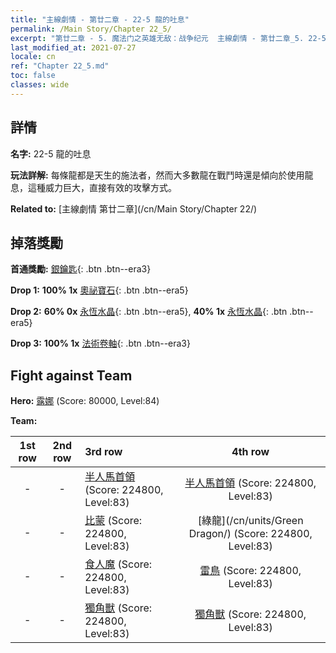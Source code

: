 ```yaml
---
title: "主線劇情 - 第廿二章 - 22-5 龍的吐息"
permalink: /Main Story/Chapter 22_5/
excerpt: "第廿二章 - 5. 魔法门之英雄无敌：战争纪元  主線劇情 - 第廿二章_5. 22-5 龍的吐息"
last_modified_at: 2021-07-27
locale: cn
ref: "Chapter 22_5.md"
toc: false
classes: wide
---
```


## 詳情

 **名字:** 22-5 龍的吐息

 **玩法詳解:** 每條龍都是天生的施法者，然而大多數龍在戰鬥時還是傾向於使用龍息，這種威力巨大，直接有效的攻擊方式。

 **Related to:** [主線劇情 第廿二章](/cn/Main Story/Chapter 22/)

## 掉落獎勵

 **首通獎勵:** [銀鑰匙](/cn/Items/con_693/){: .btn .btn--era3}

 **Drop 1:** **100% 1x** [奧祕寶石](/cn/Items/mat_79/){: .btn .btn--era5}

 **Drop 2:** **60% 0x** [永恆水晶](/cn/Items/mat_73/){: .btn .btn--era5}, **40% 1x** [永恆水晶](/cn/Items/mat_73/){: .btn .btn--era5}

 **Drop 3:** **100% 1x** [法術卷軸](/cn/Items/con_694/){: .btn .btn--era3}


## Fight against Team
 **Hero:** [露娜](/cn/heroes/Luna/) (Score: 80000, Level:84)

 **Team:**


  | 1st row | 2nd row | 3rd row | 4th row |
  |:----:|:----:|:----|:----:|
  | - | - | [半人馬首領](/cn/units/Centaur/) (Score: 224800, Level:83)  | [半人馬首領](/cn/units/Centaur/) (Score: 224800, Level:83)  |
  | - | - | [比蒙](/cn/units/Behemoth/) (Score: 224800, Level:83)  | [綠龍](/cn/units/Green Dragon/) (Score: 224800, Level:83)  |
  | - | - | [食人魔](/cn/units/Ogre/) (Score: 224800, Level:83)  | [雷鳥](/cn/units/Roc/) (Score: 224800, Level:83)  |
  | - | - | [獨角獸](/cn/units/Unicorn/) (Score: 224800, Level:83)  | [獨角獸](/cn/units/Unicorn/) (Score: 224800, Level:83)  |



